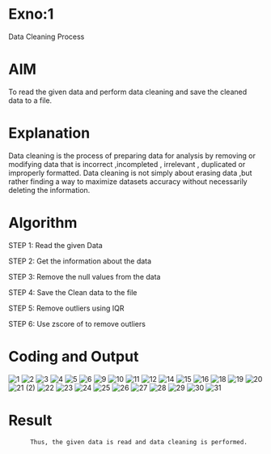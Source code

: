 # Exno:1
Data Cleaning Process

# AIM
To read the given data and perform data cleaning and save the cleaned data to a file.

# Explanation
Data cleaning is the process of preparing data for analysis by removing or modifying data that is incorrect ,incompleted , irrelevant , duplicated or improperly formatted. Data cleaning is not simply about erasing data ,but rather finding a way to maximize datasets accuracy without necessarily deleting the information.

# Algorithm
STEP 1: Read the given Data

STEP 2: Get the information about the data

STEP 3: Remove the null values from the data

STEP 4: Save the Clean data to the file

STEP 5: Remove outliers using IQR

STEP 6: Use zscore of to remove outliers

# Coding and Output
![1](https://github.com/user-attachments/assets/c366e22c-a9c3-4fbc-a4de-a955ece4453b)
![2](https://github.com/user-attachments/assets/9d8da576-d1e1-447e-beaa-c74ca45703ab)
![3](https://github.com/user-attachments/assets/5eacc256-d9a3-421e-86aa-9318a0ec1fa5)
![4](https://github.com/user-attachments/assets/c8eb1f70-467d-401a-8189-9fccc3f3f9eb)
![5](https://github.com/user-attachments/assets/2b363133-aca3-47a0-8594-6c348ecd9e1f)
![6](https://github.com/user-attachments/assets/f94cff57-fc45-48df-874c-cb40a8952f18)
![9](https://github.com/user-attachments/assets/0c3dab72-5729-47b5-af1e-89b3251d38ca)
![10](https://github.com/user-attachments/assets/aca1bf0e-7218-4718-bb13-4d91b457cbd4)
![11](https://github.com/user-attachments/assets/3d576522-6cd9-4eb2-860f-bd639fbc7ccf)
![12](https://github.com/user-attachments/assets/86a5db9e-7a9d-47f6-98ab-241f9af329bc)
![14](https://github.com/user-attachments/assets/3ca5f90c-d475-49f8-874c-c837515b0ad6)
![15](https://github.com/user-attachments/assets/a16f119a-ad48-435a-9ee7-26982540dbbc)
![16](https://github.com/user-attachments/assets/c9661a4e-5540-4bf7-b001-2b6db87c9a27)
![18](https://github.com/user-attachments/assets/e4423932-fbe7-4928-b81b-1f18d3b57e7d)
![19](https://github.com/user-attachments/assets/36197cf5-2869-429b-9e22-80a8d4bd1b8b)
![20](https://github.com/user-attachments/assets/e6275bb0-589f-411b-a94b-df58652957c9)
![21 (2)](https://github.com/user-attachments/assets/86b6ae97-9bce-4a4d-bb4e-f34a0d181d41)
![22](https://github.com/user-attachments/assets/4b8dfff3-e01a-4093-b2aa-7780338baf82)
![23](https://github.com/user-attachments/assets/6afeec51-e15f-4580-816f-935da28ddd34)
![24](https://github.com/user-attachments/assets/1987c877-9392-46dd-849a-ed0744062d8b)
![25](https://github.com/user-attachments/assets/b3d5014f-ce2d-4e3e-82a0-e2cc99498173)
![26](https://github.com/user-attachments/assets/f81fa9d6-6389-400c-8e81-d90ad4ad9c01)
![27](https://github.com/user-attachments/assets/d5b1913b-2cf9-4337-b50e-5bfd1fbd6f7c)
![28](https://github.com/user-attachments/assets/76bf8505-6b22-4133-887b-cd6bfd33ffba)
![29](https://github.com/user-attachments/assets/14a78008-b368-48d5-807b-01b49f368eb0)
![30](https://github.com/user-attachments/assets/4705a706-47e4-495d-8f4c-c4e58b718d63)
![31](https://github.com/user-attachments/assets/f31f6005-3de3-46be-81d6-a35874f9615e)

















# Result
          Thus, the given data is read and data cleaning is performed.
